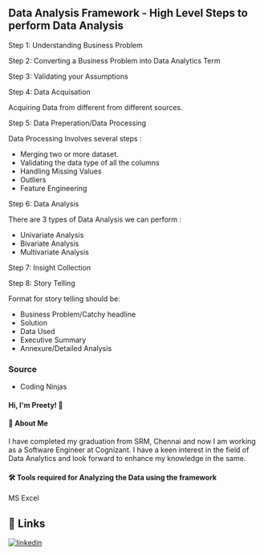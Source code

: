 ## Data Analysis Framework - High Level Steps to perform Data Analysis

Step 1: Understanding Business Problem

Step 2: Converting a Business Problem into Data Analytics Term

Step 3: Validating your Assumptions

Step 4: Data Acquisation

Acquiring Data from different from different sources.

Step 5: Data Preperation/Data Processing

Data Processing Involves several steps :
* Merging two or more dataset.
* Validating the data type of all the columns
* Handling Missing Values
* Outliers
* Feature Engineering

Step 6: Data Analysis

There are 3 types of Data Analysis we can perform :
* Univariate Analysis
* Bivariate Analysis
* Multivariate Analysis 

Step 7: Insight Collection

Step 8: Story Telling

Format for story telling should be:
* Business Problem/Catchy headline
* Solution
* Data Used
* Executive Summary
* Annexure/Detailed Analysis

### Source 
- Coding Ninjas

#### Hi, I'm Preety! 👋


#### 🚀 About Me
I have completed my graduation from SRM, Chennai and now I am working as a Software Engineer at Cognizant. I have a keen interest in the field of Data Analytics and look forward to enhance my knowledge in the same. 


#### 🛠 Tools required for Analyzing the Data using the framework
MS Excel


## 🔗 Links
[![linkedin](https://img.shields.io/badge/linkedin-0A66C2?style=for-the-badge&logo=linkedin&logoColor=white)](https://www.linkedin.com/in/preety-manna-687a73194/) 

